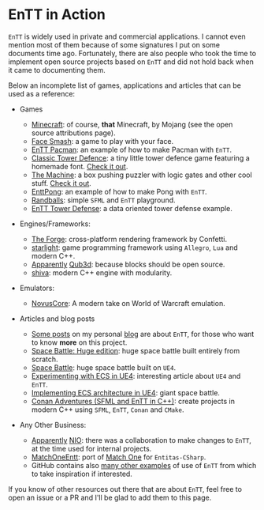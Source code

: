 # EnTT in Action

`EnTT` is widely used in private and commercial applications. I cannot even
mention most of them because of some signatures I put on some documents time
ago. Fortunately, there are also people who took the time to implement open
source projects based on `EnTT` and did not hold back when it came to
documenting them.

Below an incomplete list of games, applications and articles that can be used as
a reference:

* Games
  * [Minecraft](https://minecraft.net/en-us/attribution/): of course, **that**
    Minecraft, by Mojang (see the open source attributions page).
  * [Face Smash](https://play.google.com/store/apps/details?id=com.gamee.facesmash):
    a game to play with your face.
  * [EnTT Pacman](https://github.com/Kerndog73/EnTT-Pacman): an example of how
    to make Pacman with `EnTT`.
  * [Classic Tower Defence](https://github.com/kerndog73/Classic-Tower-Defence):
    a tiny little tower defence game featuring a homemade font.
    [Check it out](https://indi-kernick.itch.io/classic-tower-defence).
  * [The Machine](https://github.com/Kerndog73/The-Machine): a box pushing
    puzzler with logic gates and other cool stuff.
    [Check it out](https://indi-kernick.itch.io/the-machine-web-version).
  * [EnttPong](https://github.com/reworks/EnttPong): an example of how to make
    Pong with `EnTT`.
  * [Randballs](https://github.com/gale93/randballs): simple `SFML` and `EnTT`
    playground.
  * [EnTT Tower Defense](https://github.com/Daivuk/tddod): a data oriented tower
    defense example.

* Engines/Frameworks:
  * [The Forge](https://github.com/ConfettiFX/The-Forge): cross-platform
    rendering framework by Confetti.
  * [starlight](https://github.com/DomRe/starlight): game programming framework
    using `Allegro`, `Lua` and modern C++.
  * [Apparently](https://github.com/JosiahWI/qub3d-libdeps)
    [Qub3d](https://qub3d.org/): because blocks should be open source.
  * [shiva](https://github.com/Milerius/shiva): modern C++ engine with
    modularity.

* Emulators:
  * [NovusCore](https://github.com/novuscore/NovusCore): A modern take on World
    of Warcraft emulation.

* Articles and blog posts
  * [Some posts](https://skypjack.github.io/tags/#entt) on my personal
    [blog](https://skypjack.github.io/) are about `EnTT`, for those who want to
    know **more** on this project.
  * [Space Battle: Huge edition](http://victor.madtriangles.com/code%20experiment/2018/06/11/post-ecs-battle-huge.html):
    huge space battle built entirely from scratch.
  * [Space Battle](https://github.com/vblanco20-1/ECS_SpaceBattle): huge space
    battle built on `UE4`.
  * [Experimenting with ECS in UE4](http://victor.madtriangles.com/code%20experiment/2018/03/25/post-ue4-ecs-battle.html):
    interesting article about `UE4` and `EnTT`.
  * [Implementing ECS architecture in UE4](https://forums.unrealengine.com/development-discussion/c-gameplay-programming/1449913-implementing-ecs-architecture-in-ue4-giant-space-battle):
    giant space battle.
  * [Conan Adventures (SFML and EnTT in C++)](https://leinnan.github.io/blog/conan-adventuressfml-and-entt-in-c.html):
    create projects in modern C++ using `SFML`, `EnTT`, `Conan` and `CMake`.

* Any Other Business:
  * [Apparently](https://www.linkedin.com/in/skypjack/)
    [NIO](https://www.nio.io/): there was a collaboration to make changes to
    `EnTT`, at the time used for internal projects.
  * [MatchOneEntt](https://github.com/mhaemmerle/MatchOneEntt): port of
    [Match One](https://github.com/sschmid/Match-One) for `Entitas-CSharp`.
  * GitHub contains also
    [many other examples](https://github.com/search?o=desc&q=%22skypjack%2Fentt%22&s=indexed&type=Code)
    of use of `EnTT` from which to take inspiration if interested.

If you know of other resources out there that are about `EnTT`, feel free to
open an issue or a PR and I'll be glad to add them to this page.
